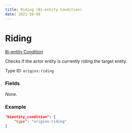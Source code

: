 ```yaml
---
title: Riding (Bi-entity Condition)
date: 2021-10-08
---
```


# Riding

[Bi-entity Condition](../bientity_conditions.md)

Checks if the actor entity is currently riding the target entity.

Type ID: `origins:riding`

### Fields

_None._

### Example
```json
"bientity_condition": {
	"type": "origins:riding"
}
```